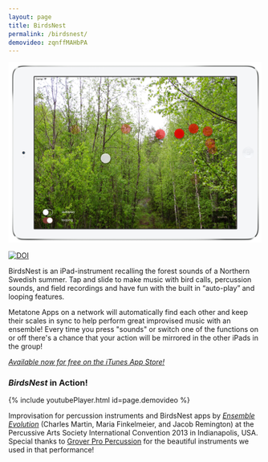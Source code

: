 ```yaml
---
layout: page
title: BirdsNest
permalink: /birdsnest/
demovideo: zqnffMAHbPA
---
```


![BirdsNest in action.](/images/apps/birdsnest.png)

[![DOI](https://zenodo.org/badge/20166/cpmpercussion/BirdsNest.svg)](https://zenodo.org/badge/latestdoi/20166/cpmpercussion/BirdsNest)

BirdsNest is an iPad-instrument recalling the forest sounds of a Northern Swedish summer. Tap and slide to make music with bird calls, percussion sounds, and field recordings and have fun with the built in “auto-play” and looping features.

Metatone Apps on a network will automatically find each other and keep their scales in sync to help perform great improvised music with an ensemble! Every time you press "sounds" or switch one of the functions on or off there's a chance that your action will be mirrored in the other iPads in the group!


<a href="https://itunes.apple.com/app/birdsnest/id858342657" target="itunes_store"><em>Available now for free on the iTunes App Store!</em></a>

### _BirdsNest_ in Action!

{% include youtubePlayer.html id=page.demovideo %}

Improvisation for percussion instruments and BirdsNest apps by [_Ensemble Evolution_][0] (Charles Martin, Maria Finkelmeier, and Jacob Remington) at the Percussive Arts Society International Convention 2013 in Indianapolis, USA. Special thanks to [Grover Pro Percussion][1] for the beautiful instruments we used in that performance!

[0]: http://ensemble-evolution.com
[1]: http://groverpro.com/

